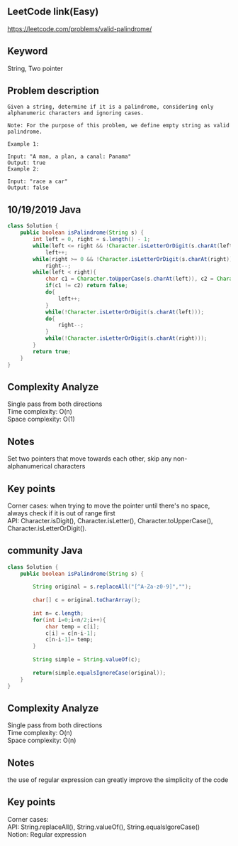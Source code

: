 ## LeetCode link(Easy)
https://leetcode.com/problems/valid-palindrome/

## Keyword
String, Two pointer

## Problem description
```
Given a string, determine if it is a palindrome, considering only alphanumeric characters and ignoring cases.

Note: For the purpose of this problem, we define empty string as valid palindrome.

Example 1:

Input: "A man, a plan, a canal: Panama"
Output: true
Example 2:

Input: "race a car"
Output: false
```

## 10/19/2019 Java

```java
class Solution {
    public boolean isPalindrome(String s) {
        int left = 0, right = s.length() - 1;
        while(left <= right && !Character.isLetterOrDigit(s.charAt(left)))
            left++;
        while(right >= 0 && !Character.isLetterOrDigit(s.charAt(right)))
            right--;
        while(left < right){
            char c1 = Character.toUpperCase(s.charAt(left)), c2 = Character.toUpperCase(s.charAt(right));
            if(c1 != c2) return false;
            do{
                left++;
            }
            while(!Character.isLetterOrDigit(s.charAt(left)));
            do{
                right--;
            }
            while(!Character.isLetterOrDigit(s.charAt(right)));
        }
        return true;
    }
}
```
## Complexity Analyze
Single pass from both directions\
Time complexity: O(n)\
Space complexity: O(1)

## Notes
Set two pointers that move towards each other, skip any non-alphanumerical characters

## Key points
Corner cases: when trying to move the pointer until there's no space, always check if it is out of range first\
API: Character.isDigit(), Character.isLetter(), Character.toUpperCase(), Character.isLetterOrDigit().

## community Java
```java
class Solution {
    public boolean isPalindrome(String s) {
        
        String original = s.replaceAll("[^A-Za-z0-9]",""); 
        
        char[] c = original.toCharArray();
     
        int n= c.length;
        for(int i=0;i<n/2;i++){
            char temp = c[i];
            c[i] = c[n-i-1];
            c[n-i-1]= temp;
        }
        
        String simple = String.valueOf(c);
        
        return(simple.equalsIgnoreCase(original));
    }
}
```
## Complexity Analyze
Single pass from both directions\
Time complexity: O(n)\
Space complexity: O(n)

## Notes
the use of regular expression can greatly improve the simplicity of the code

## Key points
Corner cases:\
API: String.replaceAll(), String.valueOf(), String.equalsIgoreCase()\
Notion: Regular expression
